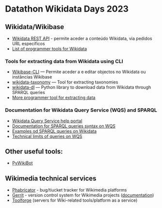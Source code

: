 # Datathon Wikidata Days 2023

## Wikidata/Wikibase
- [Wikidata REST API](https://www.wikidata.org/wiki/Wikidata:REST_API) - permite aceder a conteúdo Wikidata, via pedidos URL específicos
- [List of programmer tools for Wikidata](https://www.wikidata.org/wiki/Wikidata:Tools/For_programmers)

### Tools for extracting data from Wikidata using CLI

- [Wikibase-CLI](https://github.com/maxlath/wikibase-cli) — Permite aceder a e editar objectos no Wikidata ou instâncias Wikibase 
- [wikidata-taxonomy](https://www.npmjs.com/package/wikidata-taxonomy) — Tool for extracting taxonomies
- [wikidata-dl](https://pypi.org/project/wikidata-dl/) — Python library to download data from Wikidata through SPARQL queries
- [More programmer tool for extracting data](https://www.wikidata.org/wiki/Wikidata:Tools/For_programmers#Data_access_libraries)

### Documentation for Wikidata Query Service (WQS) and SPARQL

- [Wikidata Query Service help portal](https://www.wikidata.org/wiki/Special:MyLanguage/Wikidata:SPARQL_query_service/Wikidata_Query_Help)
- [Documentation for SPARQL queries syntax on WQS](https://www.wikidata.org/wiki/Special:MyLanguage/Wikidata:SPARQL_query_service/queries)
- [Examples od SPARQL queries on Wikidata](https://www.wikidata.org/wiki/Special:MyLanguage/Wikidata:SPARQL_query_service/queries/examples)
- [Technical limits of queries on WQS](https://www.wikidata.org/wiki/Wikidata:SPARQL_query_service/query_limits)

## Other useful tools:
- [PyWikiBot](https://www.mediawiki.org/wiki/Manual:Pywikibot)

## Wikimedia technical services 
- [Phabricator](https://phabricator.wikimedia.org/) - bug/tiucket tracker for Wikimedia platforms
- [Gerrit](https://gerrit.wikimedia.org/) - version control system for Wikimedia projects ([documentation](https://gerrit.wikimedia.org/r/Documentation/index.html#_about_gerrit))
- [Toolforge](https://wikitech.wikimedia.org/wiki/Portal:Toolforge) (servers for Wiki-related tools/platform as a service)

